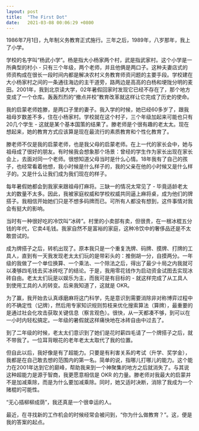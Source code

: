 ```yaml
---
layout: post
title:  "The First Dot"
date:   2021-03-08 00:06:29 +0800
---
```


1986年7月1日，九年制义务教育正式施行。三年之后，1989年，八岁那年，我上了小学。

学校的名字叫“杨武小学”。杨是指大小杨家两个村，武是指武家村。这个小学是一所典型的村小 - 只有三个年级，两个老师，并且他俩是两口子。这种夫妻店式的师资构成在很长一段时间内都是解决农村义务教育师资问题的主要手段。学校建在大小杨家村之间的一条通往海边的主干道旁，路两边是高高的白杨和埂陇分明的麦田。2001年，我到北京读大学，02年暑假回家时发现它已经不存在了，那个地方变成了一个仓库。轰轰烈烈的“撤点并校”教育改革就这样让它完成了历史的使命。

我的启蒙老师姓滕，是两口子里的妻子。我入学的时候，她已经60多岁了，跟我祖母岁数差不多，住在小杨家村。学校就在这个村子，三个年级加起来可能也只有20几个学生 - 这就是某个基本国策的结果了。滕老师是个很有趣的老太太。现在想起来，她的教育方式应该算是现在最流行的素质教育和个性化教育了。

滕老师不仅是我的启蒙老师，也是我父母的启蒙老师。在上一代的家长会中，她与祖母成了很好的朋友。有时候我会想象那个场景：曾经的学生作为家长出现在家长会上，去面对同一个老师。很想知道父母当时是什么心情。18年我有了自己的孩子，也经常看着他想，我小时候是什么样子的，我的父亲在他的小时候又是什么样子的。又是什么让我们成为我们现在的样子。

每年暑假她都会到我家来跟祖母打麻将。三缺一的情况太常见了 - 毕竟适龄老太太的数量不太多。因此，我被家庭权威和学校权威共同逼上麻将桌，成为他们的牌搭子。我相信开始她们只是不想多码牌而已。可所有人都没有想到，这件事情对我会有挺大的影响。

当时有一种很好吃的冷饮叫“冰砖”。村里的小卖部有卖，但很贵，在一根冰棍五分钱的年代，它卖4毛钱。我家自然不是富裕的家庭，这种冷饮中的奢侈品还是不太敢尝试的。

成为牌搭子之后，转机出现了。原本我只是一个重复洗牌、码牌、摸牌、打牌的工具人，直到有一天我发现老太太们玩的是带彩头的：推倒胡一分，自摸两分。一年级的我做了一个单位换算、一个乘法、一个除法之后，得出了最少十局之内我就可以凑够四毛钱去买冰砖吃了的结论。于是，我用零花钱作为启动资金试图去实现冰砖自由。老太太们玩是以娱乐为主，而我可是有目标的 - 就这样完成了从工具人到使用工具的人的转变。后来我知道了，这就是 OKR。

为了赢，我开始去认真琢磨麻将这门科学，先是意识到需要消除非对称博弈过程中的不确定性（记牌），然后用专家知识规则剪枝来优化搜索算法（算牌），最重要的是通过社会化攻击获取关键信息（察言观色）。很快，从一天都凑不够，到可以在一小时内轻松搞定。一年级的暑假就这样痛快地在冰砖自由中过去了。

到了二年级的时候，老太太们意识到了她们是花时薪四毛请了一个牌搭子之后，就不带我了。一位耳背眼花的老年老太太取代了我的位置。

但自此以后，我好像是有了超能力。只要是有利害关系的考试（升学、奖学金），我都是在自己敢去想的范围内的第一名。简单的说，指哪儿打哪儿的能力。这个能力在2001年达到它的巅峰，帮助我来到一个神聚集的地方之后就消失了。与其说这种超能力是源于智商，我更愿意相信是 OKR 的力量。滕老师对我最大的启蒙并不是加减乘除，而是为什么要加减乘除。同时，她又适时决断，消除了我成为一个赌棍的可能性。

“无心插柳柳成荫”，我还真是一个很幸运的人。

最近，在寻找新的工作机会的时候经常会被问到，“你为什么做教育？”。这，便是我的答案的起点。